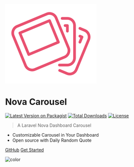 ![logo](assets/logo/nova-carousel.svg)

# Nova Carousel

[![Latest Version on Packagist](https://img.shields.io/packagist/v/coroowicaksono/nova-carousel)](https://packagist.org/packages/coroowicaksono/nova-carousel)
[![Total Downloads](https://img.shields.io/packagist/dt/coroowicaksono/nova-carousel)](https://packagist.org/packages/coroowicaksono/nova-carousel)
[![License](https://img.shields.io/packagist/l/coroowicaksono/nova-carousel)](https://github.com/coroo/nova-chartjs/blob/master/LICENSE)

> A Laravel Nova Dashboard Carousel

- Customizable Carousel in Your Dashboard
- Open source with Daily Random Quote

[GitHub](https://github.com/coroo/nova-carousel/)
[Get Started](#getting-started)

![color](#EFEFEF)